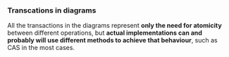 ### Transcations in diagrams
All the transactions in the diagrams represent __only the need for atomicity__ between different operations, but __actual implementations can and probably will use different methods to achieve that behaviour__, such as CAS in the most cases.
